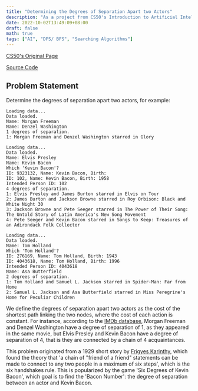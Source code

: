 ```yaml
---
title: "Determining the Degrees of Separation Apart two Actors"
description: "As a project from CS50's Introduction to Artificial Intelligence with Python"
date: 2022-10-02T13:49:09+08:00
draft: false
math: true
tags: ["AI", "DFS/ BFS", "Searching Algorithms"]
---
```


[CS50's Original Page](https://cs50.harvard.edu/ai/2020/projects/0/degrees/)

[Source Code](https://github.com/spcccomputerclub/spcccomputerclub.github.io/src/ai/cs50_aipy/degrees)

## Problem Statement

Determine the degrees of separation apart two actors, for example:

```
Loading data...
Data loaded.
Name: Morgan Freeman
Name: Denzel Washington
1 degrees of separation.
1: Morgan Freeman and Denzel Washington starred in Glory
```

```
Loading data...
Data loaded.
Name: Elvis Presley
Name: Kevin Bacon
Which 'Kevin Bacon'?
ID: 9323132, Name: Kevin Bacon, Birth: 
ID: 102, Name: Kevin Bacon, Birth: 1958
Intended Person ID: 102
4 degrees of separation.
1: Elvis Presley and James Burton starred in Elvis on Tour
2: James Burton and Jackson Browne starred in Roy Orbison: Black and White Night 30
3: Jackson Browne and Pete Seeger starred in The Power of Their Song: The Untold Story of Latin America's New Song Movement
4: Pete Seeger and Kevin Bacon starred in Songs to Keep: Treasures of an Adirondack Folk Collector
```

```
Loading data...
Data loaded.
Name: Tom Holland
Which 'Tom Holland'?
ID: 276169, Name: Tom Holland, Birth: 1943
ID: 4043618, Name: Tom Holland, Birth: 1996
Intended Person ID: 4043618
Name: Asa Butterfield
2 degrees of separation.
1: Tom Holland and Samuel L. Jackson starred in Spider-Man: Far from Home
2: Samuel L. Jackson and Asa Butterfield starred in Miss Peregrine's Home for Peculiar Children
```

We define the degrees of separation apart two actors as the cost of the shortest path linking the two nodes, where the cost of each action is constant. For instance, according to the [IMDb database](https://www.imdb.com/interfaces/), Morgan Freeman and Denzel Washington have a degree of separation of 1, as they appeared in the same movie, but Elvis Presley and Kevin Bacon have a degree of separation of 4, that is they are connected by a chain of 4 acquaintances.

This problem originated from a 1929 short story by [Frigyes Karinthy](https://en.wikipedia.org/wiki/Frigyes_Karinthy), which found the theory that 'a chain of "friend of a friend" statements can be made to connect to any two people in a maximum of six steps', which is the six handshakes rule. This is popularized by the game 'Six Degrees of Kevin Bacon', which goal is to find the 'Bacon Number': the degree of separation between an actor and Kevin Bacon.
